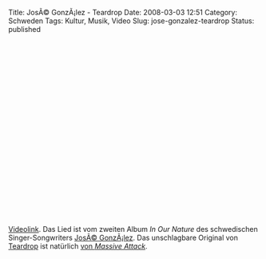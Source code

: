 Title: JosÃ© GonzÃ¡lez - Teardrop
Date: 2008-03-03 12:51
Category: Schweden
Tags: Kultur, Musik, Video
Slug: jose-gonzalez-teardrop
Status: published

<p>
<object width="425" height="355">
<param name="movie" value="http://www.youtube.com/v/9B-h1EEsKDA"></param><param name="wmode" value="transparent"></param>
<embed src="http://www.youtube.com/v/9B-h1EEsKDA" type="application/x-shockwave-flash" wmode="transparent" width="425" height="355">
</embed>
</object>
  
[Videolink](http://youtube.com/watch?v=9B-h1EEsKDA). Das Lied ist vom
zweiten Album *In Our Nature* des schwedischen Singer-Songwriters [JosÃ©
GonzÃ¡lez](http://de.wikipedia.org/wiki/Jos%C3%A9_Gonz%C3%A1lez). Das
unschlagbare Original von
[Teardrop](http://en.wikipedia.org/wiki/Teardrop_%28song%29) ist
natürlich [von *Massive
Attack*](http://youtube.com/watch?v=fG8eQBSp9Ao).
</p>

